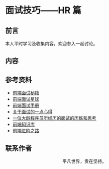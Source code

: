 # 面试技巧——HR 篇

## 前言

本人平时学习及收集内容，欢迎参入一起讨论。

## 内容

## 参考资料

- [前端面试秘籍](https://github.com/yisainan/web-interview)
- [前端面试星球](https://github.com/lgwebdream/FE-Interview)
- [前端面试手册](https://github.com/elecrabbit/front-end-interview)
- [关于面试的一点心得](https://mp.weixin.qq.com/s/LBSTpeWDvJ56iYpkCo6Ecw)
- [一位大龄程序员所经历的面试的历炼和思考](https://www.cnblogs.com/lovesqcc/p/14354921.html)
- [前端知识库](https://www.html5iq.com/6010198a9ab55c133a95671a.html)
- [前端进阶之路](http://interview.poetries.top/)

## 联系作者

<div align="center">
    <p>
        平凡世界，贵在坚持。
    </p>
    <img :src="$withBase('/about/contact.png')" />
</div>
